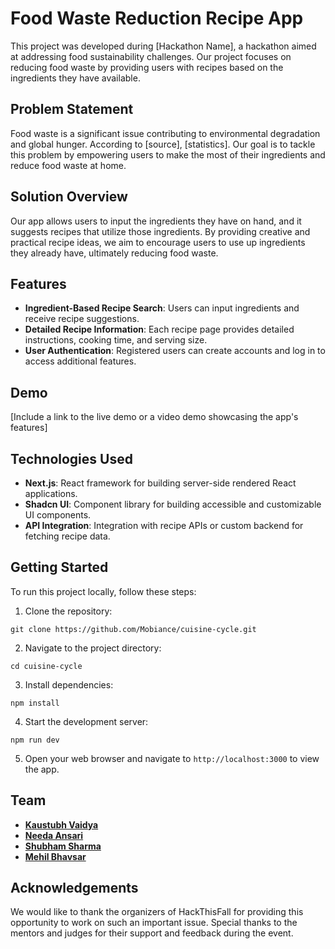 # Food Waste Reduction Recipe App

This project was developed during [Hackathon Name], a hackathon aimed at addressing food sustainability challenges. Our project focuses on reducing food waste by providing users with recipes based on the ingredients they have available.

## Problem Statement

Food waste is a significant issue contributing to environmental degradation and global hunger. According to [source], [statistics]. Our goal is to tackle this problem by empowering users to make the most of their ingredients and reduce food waste at home.

## Solution Overview

Our app allows users to input the ingredients they have on hand, and it suggests recipes that utilize those ingredients. By providing creative and practical recipe ideas, we aim to encourage users to use up ingredients they already have, ultimately reducing food waste.

## Features

- **Ingredient-Based Recipe Search**: Users can input ingredients and receive recipe suggestions.
- **Detailed Recipe Information**: Each recipe page provides detailed instructions, cooking time, and serving size.
- **User Authentication**: Registered users can create accounts and log in to access additional features.

## Demo

[Include a link to the live demo or a video demo showcasing the app's features]

## Technologies Used

- **Next.js**: React framework for building server-side rendered React applications.
- **Shadcn UI**: Component library for building accessible and customizable UI components.
- **API Integration**: Integration with recipe APIs or custom backend for fetching recipe data.

## Getting Started

To run this project locally, follow these steps:

1. Clone the repository:

```
git clone https://github.com/Mobiance/cuisine-cycle.git
```

2. Navigate to the project directory:

```
cd cuisine-cycle
```

3. Install dependencies:

```
npm install
```

4. Start the development server:

```
npm run dev
```

5. Open your web browser and navigate to `http://localhost:3000` to view the app.

## Team

- **[Kaustubh Vaidya]( https://github.com/KaustubhVaidya404 )**
- **[Needa Ansari]( https://github.com/needa01 )**
- **[Shubham Sharma]( https://github.com/Mobiance )**
- **[Mehil Bhavsar]( https://github.com/Hemil-bhavsar )**

## Acknowledgements

We would like to thank the organizers of HackThisFall for providing this opportunity to work on such an important issue. Special thanks to the mentors and judges for their support and feedback during the event.
